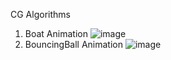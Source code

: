 CG Algorithms
1. Boat Animation
![image](https://github.com/user-attachments/assets/e042da74-b7ae-4ada-b58e-bdcdc113db10)
2. BouncingBall Animation
![image](https://github.com/user-attachments/assets/922e629f-31a8-4dd8-b513-36be9e17f798)
